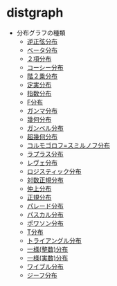 distgraph
=========

* 分布グラフの種類
  - [逆正弦分布](arcsingraph.md)
  - [ベータ分布](betagraph.md)
  - [２項分布](bingraph.md)
  - [コーシー分布](cauchygraph.md)
  - [階２乗分布](chi2graph.md)
  - [定実分布](constrgraph.md)
  - [指数分布](expgraph.md)
  - [F分布](fgraph.md)
  - [ガンマ分布](gagraph.md)
  - [幾何分布](gegraph.md)
  - [ガンベル分布](gugraph.md)
  - [超幾何分布](hygegraph.md)
  - [コルモゴロフ=スミルノフ分布](ksgraph.md)
  - [ラプラス分布](lagraph.md)
  - [レヴェ分布](legraph.md)
  - [ロジスティック分布](loggraph.md)
  - [対数正規分布](logngraph.md)
  - [仲上分布](nkgraph.md)
  - [正規分布](ngraph.md)
  - [パレード分布](pargraph.md)
  - [パスカル分布](pasgraph.md)
  - [ポワソン分布](pograph.md)
  - [T分布](tgraph.md)
  - [トライアングル分布](tglgraph.md)
  - [一様(整数)分布](uniigraph.md)
  - [一様(実数)分布](unirgraph.md)
  - [ワイブル分布](wblgraph.md)
  - [ジーフ分布](zipfgraph.md)
